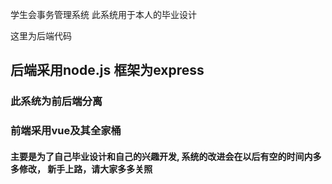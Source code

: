 学生会事务管理系统
此系统用于本人的毕业设计

这里为后端代码
## 后端采用node.js 框架为express


### 此系统为前后端分离


### 前端采用vue及其全家桶


#### 主要是为了自己毕业设计和自己的兴趣开发, 系统的改进会在以后有空的时间内多多修改， 新手上路，请大家多多关照
